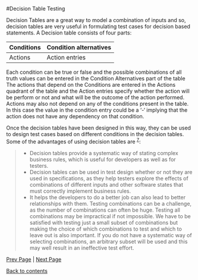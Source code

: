 #Decision Table Testing

Decision Tables are a great way to model a combination of inputs and so, decision tables are very useful in formulating test cases for decision based statements. A Decision table consists of four parts:

| Conditions | Condition alternatives |
|------------|------------------------|
| Actions    | Action entries         |

Each condition can be true or false and the possible combinations of all truth values can be entered in the Condition Alternatives part of the table The actions that depend on the Conditions are entered in the Actions quadrant of the table and the Action entries specify whether the action will be perform or not and what will be the outcome of the action performed. Actions may also not depend on any of the conditions present in the table. In this case the value in the condition entry could be a ‘-‘ implying that the action does not have any dependency on that condition.

Once the decision tables have been designed in this way, they can be used to design test cases based on different conditions in the decision tables. Some of the advantages of using decision tables are <sup>[7]( https://github.com/Krithika-Balan2290/Software-Testing-Techniques/blob/master/Docs/References.md)</sup>:

>+ Decision tables provide a systematic way of stating complex business rules, which is useful for developers as well as for testers.
>+ Decision tables can be used in test design whether or not they are used in specifications, as they help testers explore the effects of combinations of different inputs and other software states that must correctly implement business rules.
>+ It helps the developers to do a better job can also lead to better relationships with them. Testing combinations can be a challenge, as the number of combinations can often be huge. Testing all combinations may be impractical if not impossible. We have to be satisfied with testing just a small subset of combinations but making the choice of which combinations to test and which to leave out is also important. If you do not have a systematic way of selecting combinations, an arbitrary subset will be used and this may well result in an ineffective test effort.


[Prev Page](https://github.com/Krithika-Balan2290/Software-Testing-Techniques/blob/master/Docs/LSU.md) | [Next Page](https://github.com/Krithika-Balan2290/Software-Testing-Techniques/blob/master/Docs/pairs.md)
 
 [Back to contents](https://github.com/Krithika-Balan2290/Software-Testing-Techniques/blob/master/Index.md)
